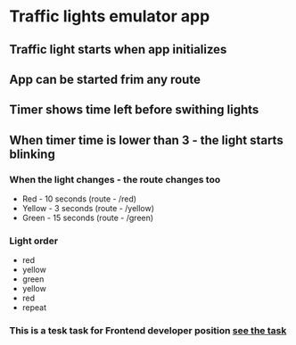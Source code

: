 # Traffic lights emulator app

## Traffic light starts when app initializes

## App can be started frim any route

## Timer shows time left before swithing lights

## When timer time is lower than 3 - the light starts blinking

### When the light changes - the route changes too
- Red - 10 seconds (route - /red)
- Yellow - 3 seconds (route - /yellow)
- Green - 15 seconds (route - /green)

### Light order
- red
- yellow
- green
- yellow
- red
- repeat

### This is a tesk task for Frontend developer position [see the task](https://github.com/Nickborovkov/traffic_lights_emulator_app/blob/master/task.md)
